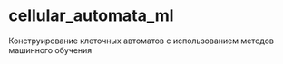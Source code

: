 # cellular_automata_ml
Конструирование клеточных автоматов с использованием методов машинного обучения
